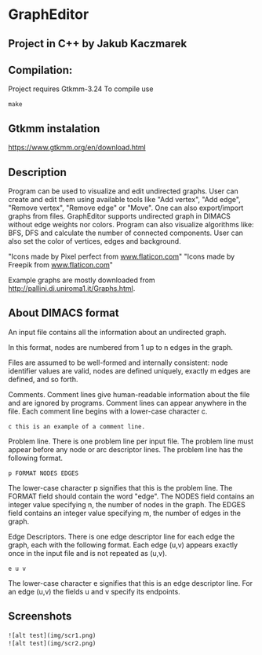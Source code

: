 # GraphEditor
## Project in C++ by Jakub Kaczmarek

## Compilation:

Project requires Gtkmm-3.24
To compile use
```
make
```

## Gtkmm instalation

https://www.gtkmm.org/en/download.html

## Description

Program can be used to visualize and edit undirected graphs. User can create and edit them using available tools like "Add vertex", "Add edge", "Remove vertex", "Remove edge" or "Move". One can also export/import graphs from files. GraphEditor supports undirected graph in DIMACS without edge weights nor colors. Program can also visualize algorithms like: BFS, DFS and calculate the number of connected components. User can also set the color of vertices, edges and background.

"Icons made by Pixel perfect from www.flaticon.com"
"Icons made by Freepik from www.flaticon.com"

Example graphs are mostly downloaded from http://pallini.di.uniroma1.it/Graphs.html.

## About DIMACS format
An input file contains all the information about an undirected graph. 

In this format, nodes are numbered from 1 up to n edges in the graph. 

Files are assumed to be well-formed and internally consistent: node identifier values are valid, nodes are defined uniquely, exactly m edges are defined, and so forth. 


Comments. Comment lines give human-readable information about the file and are ignored by programs. Comment lines can appear anywhere in the file. Each comment line begins with a lower-case character c.

```
c this is an example of a comment line.
```

Problem line. There is one problem line per input file. The problem line must appear before any node or arc descriptor lines. The problem line has the following format. 

```
p FORMAT NODES EDGES
```

The lower-case character p signifies that this is the problem line. The FORMAT field should contain the word "edge". The NODES field contains an integer value specifying n, the number of nodes in the graph. The EDGES field contains an integer value specifying m, the number of edges in the graph. 


Edge Descriptors. There is one edge descriptor line for each edge the graph, each with the following format. Each edge (u,v) appears exactly once in the input file and is not repeated as (u,v). 

```
e u v
```

The lower-case character e signifies that this is an edge descriptor line. For an edge (u,v) the fields u and v specify its endpoints. 

## Screenshots
	![alt test](img/scr1.png)
	![alt test](img/scr2.png)